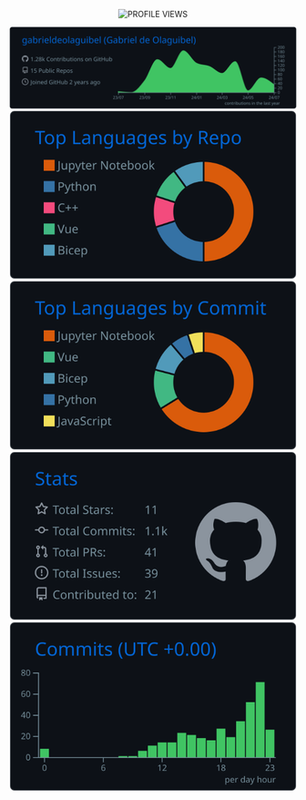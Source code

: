 <p align="center">
  <img src="https://komarev.com/ghpvc/?username=gabrieldeolaguibel&label=Profile%20views&color=blue&style=flat" alt="PROFILE VIEWS"/>
</p>

<div align="center">
  <a href="https://github.com/vn7n24fzkq/github-profile-summary-cards">
    <img src="https://raw.githubusercontent.com/gabrieldeolaguibel/gabrieldeolaguibel/main/profile-summary-card-output/github_dark/0-profile-details.svg">
  </a>
  <a href="https://github.com/vn7n24fzkq/github-profile-summary-cards">
    <img src="https://raw.githubusercontent.com/gabrieldeolaguibel/gabrieldeolaguibel/main/profile-summary-card-output/github_dark/1-repos-per-language.svg">
  </a>
  <a href="https://github.com/vn7n24fzkq/github-profile-summary-cards">
    <img src="https://raw.githubusercontent.com/gabrieldeolaguibel/gabrieldeolaguibel/main/profile-summary-card-output/github_dark/2-most-commit-language.svg">
  </a>
  <a href="https://github.com/vn7n24fzkq/github-profile-summary-cards">
    <img src="https://raw.githubusercontent.com/gabrieldeolaguibel/gabrieldeolaguibel/main/profile-summary-card-output/github_dark/3-stats.svg">
  </a>
  <a href="https://github.com/vn7n24fzkq/github-profile-summary-cards">
    <img src="https://raw.githubusercontent.com/gabrieldeolaguibel/gabrieldeolaguibel/main/profile-summary-card-output/github_dark/4-productive-time.svg">
  </a>
</div>

